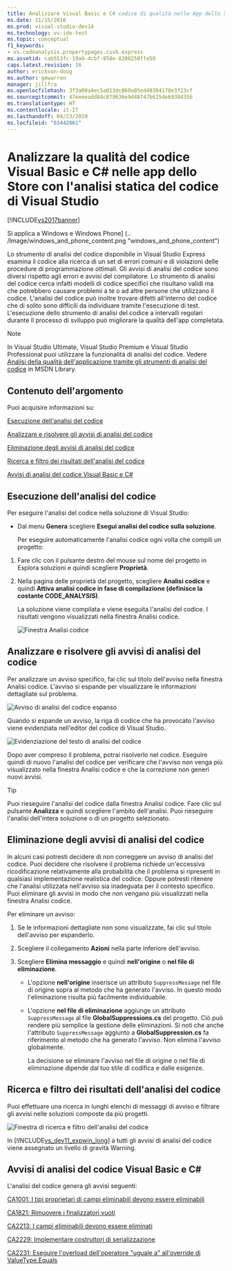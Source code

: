 ```yaml
---
title: Analizzare Visual Basic e C# codice di qualità nelle App dello Store tramite analisi statica del codice
ms.date: 11/15/2016
ms.prod: visual-studio-dev14
ms.technology: vs-ide-test
ms.topic: conceptual
f1_keywords:
- vs.codeanalysis.propertypages.csvb.express
ms.assetid: cab553fc-19a9-4cbf-858e-8200258ffe50
caps.latest.revision: 16
author: erickson-doug
ms.author: gewarren
manager: jillfra
ms.openlocfilehash: 3f3a00a4ec5a013dc860a05ed48364178e3f23cf
ms.sourcegitcommit: 47eeeeadd84c879636e9d48747b615de69384356
ms.translationtype: HT
ms.contentlocale: it-IT
ms.lasthandoff: 04/23/2019
ms.locfileid: "63442861"
---
```

# <a name="analyze-visual-basic-and-c-code-quality-in-store-apps-using-visual-studio-static-code-analysis"></a>Analizzare la qualità del codice Visual Basic e C# nelle app dello Store con l'analisi statica del codice di Visual Studio

[!INCLUDE[vs2017banner](../includes/vs2017banner.md)]

Si applica a Windows e Windows Phone] (.. /Image/windows_and_phone_content.png "windows_and_phone_content")

 Lo strumento di analisi del codice disponibile in Visual Studio Express esamina il codice alla ricerca di un set di errori comuni e di violazioni delle procedure di programmazione ottimali. Gli avvisi di analisi del codice sono diversi rispetto agli errori e avvisi del compilatore. Lo strumento di analisi del codice cerca infatti modelli di codice specifici che risultano validi ma che potrebbero causare problemi a te o ad altre persone che utilizzano il codice. L'analisi del codice può inoltre trovare difetti all'interno del codice che di solito sono difficili da individuare tramite l'esecuzione di test. L'esecuzione dello strumento di analisi del codice a intervalli regolari durante il processo di sviluppo può migliorare la qualità dell'app completata.

> [!NOTE]
> In Visual Studio Ultimate, Visual Studio Premium e Visual Studio Professional puoi utilizzare la funzionalità di analisi del codice. Vedere [Analisi della qualità dell'applicazione tramite gli strumenti di analisi del codice](http://msdn.microsoft.com/library/dd264897.aspx) in MSDN Library.

## <a name="in-this-topic"></a>Contenuto dell'argomento
 Puoi acquisire informazioni su:

 [Esecuzione dell'analisi del codice](../test/analyze-visual-basic-and-csharp-code-quality-in-store-apps-using-visual-studio-static-code-analysis.md#BKMK_Run)

 [Analizzare e risolvere gli avvisi di analisi del codice](../test/analyze-visual-basic-and-csharp-code-quality-in-store-apps-using-visual-studio-static-code-analysis.md#BKMK_Analyze)

 [Eliminazione degli avvisi di analisi del codice](../test/analyze-visual-basic-and-csharp-code-quality-in-store-apps-using-visual-studio-static-code-analysis.md#BKMK_Suppress)

 [Ricerca e filtro dei risultati dell'analisi del codice](../test/analyze-visual-basic-and-csharp-code-quality-in-store-apps-using-visual-studio-static-code-analysis.md#BKMK_Search)

 [Avvisi di analisi del codice Visual Basic e C#](../test/analyze-visual-basic-and-csharp-code-quality-in-store-apps-using-visual-studio-static-code-analysis.md#BKMK_Warnings)

## <a name="BKMK_Run"></a> Esecuzione dell'analisi del codice
 Per eseguire l'analisi del codice nella soluzione di Visual Studio:

- Dal menu **Genera** scegliere **Esegui analisi del codice sulla soluzione**.

  Per eseguire automaticamente l'analisi codice ogni volta che compili un progetto:

1. Fare clic con il pulsante destro del mouse sul nome del progetto in Esplora soluzioni e quindi scegliere **Proprietà**.

2. Nella pagina delle proprietà del progetto, scegliere **Analisi codice** e quindi **Attiva analisi codice in fase di compilazione (definisce la costante CODE_ANALYSIS)**.

   La soluzione viene compilata e viene eseguita l'analisi del codice. I risultati vengono visualizzati nella finestra Analisi codice.

   ![Finestra Analisi codice](../test/media/ca-managed-collapsed.png "CA_Managed_Collapsed")

## <a name="BKMK_Analyze"></a> Analizzare e risolvere gli avvisi di analisi del codice
 Per analizzare un avviso specifico, fai clic sul titolo dell'avviso nella finestra Analisi codice. L'avviso si espande per visualizzare le informazioni dettagliate sul problema.

 ![Avviso di analisi del codice espanso](../test/media/ca-managed-callouts.png "CA_Managed_Callouts")

 Quando si espande un avviso, la riga di codice che ha provocato l'avviso viene evidenziata nell'editor del codice di Visual Studio.

 ![Evidenziazione del testo di analisi del codice](../test/media/ca-managed-sourceline.png "CA_Managed_SourceLine")

 Dopo aver compreso il problema, potrai risolverlo nel codice. Eseguire quindi di nuovo l'analisi del codice per verificare che l'avviso non venga più visualizzato nella finestra Analisi codice e che la correzione non generi nuovi avvisi.

> [!TIP]
> Puoi rieseguire l'analisi del codice dalla finestra Analisi codice. Fare clic sul pulsante **Analizza** e quindi scegliere l'ambito dell'analisi. Puoi rieseguire l'analisi dell'intera soluzione o di un progetto selezionato.

## <a name="BKMK_Suppress"></a> Eliminazione degli avvisi di analisi del codice
 In alcuni casi potresti decidere di non correggere un avviso di analisi del codice. Puoi decidere che risolvere il problema richiede un'eccessiva ricodificazione relativamente alla probabilità che il problema si ripresenti in qualsiasi implementazione realistica del codice. Oppure potresti ritenere che l'analisi utilizzata nell'avviso sia inadeguata per il contesto specifico. Puoi eliminare gli avvisi in modo che non vengano più visualizzati nella finestra Analisi codice.

 Per eliminare un avviso:

1. Se le informazioni dettagliate non sono visualizzate, fai clic sul titolo dell'avviso per espanderlo.

2. Scegliere il collegamento **Azioni** nella parte inferiore dell'avviso.

3. Scegliere **Elimina messaggio** e quindi **nell'origine** o **nel file di eliminazione**.

   - L'opzione **nell'origine** inserisce un attributo `SuppressMessage` nel file di origine sopra al metodo che ha generato l'avviso. In questo modo l'eliminazione risulta più facilmente individuabile.

   - L'opzione **nel file di eliminazione** aggiunge un attributo `SuppressMessage` al file **GlobalSuppressions.cs** del progetto. Ciò può rendere più semplice la gestione delle eliminazioni. Si noti che anche l'attributo `SuppressMessage` aggiunto a **GlobalSuppression.cs** fa riferimento al metodo che ha generato l'avviso. Non elimina l'avviso globalmente.

     La decisione se eliminare l'avviso nel file di origine o nel file di eliminazione dipende dal tuo stile di codifica e dalle esigenze.

## <a name="BKMK_Search"></a> Ricerca e filtro dei risultati dell'analisi del codice
 Puoi effettuare una ricerca in lunghi elenchi di messaggi di avviso e filtrare gli avvisi nelle soluzioni composte da più progetti.

 ![Finestra di ricerca e filtro dell'analisi del codice](../test/media/ca-searchfilter.png "CA_SearchFilter")

 In [!INCLUDE[vs_dev11_expwin_long](../includes/vs-dev11-expwin-long-md.md)] a tutti gli avvisi di analisi del codice viene assegnato un livello di gravità Warning.

## <a name="BKMK_Warnings"></a> Avvisi di analisi del codice Visual Basic e C#
 L'analisi del codice genera gli avvisi seguenti:

 [CA1001: I tipi proprietari di campi eliminabili devono essere eliminabili](http://msdn.microsoft.com/library/ms182172.aspx)

 [CA1821: Rimuovere i finalizzatori vuoti](http://msdn.microsoft.com/library/bb264476.aspx)

 [CA2213: I campi eliminabili devono essere eliminati](http://msdn.microsoft.com/library/ms182328.aspx)

 [CA2229: Implementare costruttori di serializzazione](http://msdn.microsoft.com/library/ms182343.aspx)

 [CA2231: Eseguire l'overload dell'operatore "uguale a" all'override di ValueType.Equals](http://msdn.microsoft.com/library/ms182359.aspx)
